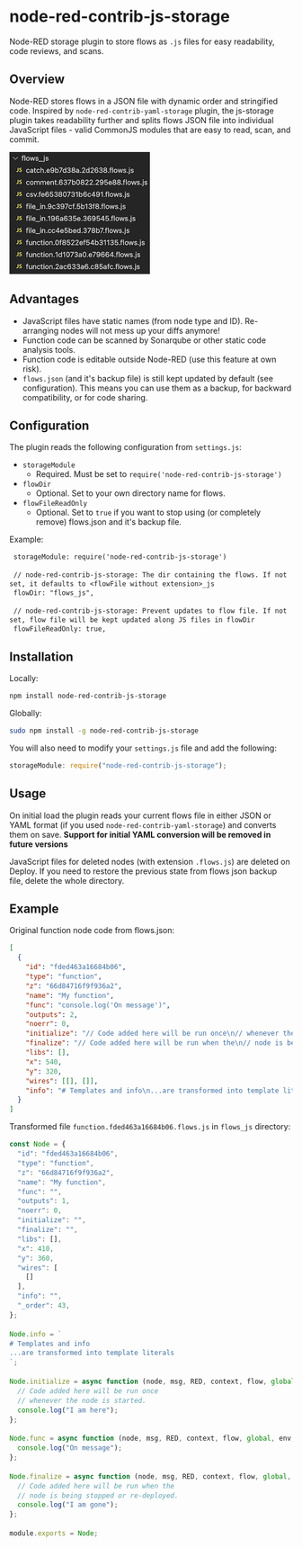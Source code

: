 # node-red-contrib-js-storage

Node-RED storage plugin to store flows as `.js` files for easy readability, code reviews, and scans.

## Overview

Node-RED stores flows in a JSON file with dynamic order and stringified code. Inspired by `node-red-contrib-yaml-storage` plugin, the js-storage plugin takes readability further and splits flows JSON file into individual JavaScript files - valid CommonJS modules that are easy to read, scan, and commit.

![Example file structure](flows_js.png "Example file structure")

## Advantages

- JavaScript files have static names (from node type and ID). Re-arranging nodes will not mess up your diffs anymore!
- Function code can be scanned by Sonarqube or other static code analysis tools.
- Function code is editable outside Node-RED (use this feature at own risk).
- `flows.json` (and it's backup file) is still kept updated by default (see configuration). This means you can use them as a backup, for backward compatibility, or for code sharing.

## Configuration

The plugin reads the following configuration from `settings.js`:

- `storageModule`
  - Required. Must be set to `require('node-red-contrib-js-storage')`
- `flowDir`
  - Optional. Set to your own directory name for flows.
- `flowFileReadOnly`
  - Optional. Set to `true` if you want to stop using (or completely remove) flows.json and it's backup file.

Example:

```
 storageModule: require('node-red-contrib-js-storage')

 // node-red-contrib-js-storage: The dir containing the flows. If not set, it defaults to <flowFile without extension>_js
 flowDir: "flows_js",

 // node-red-contrib-js-storage: Prevent updates to flow file. If not set, flow file will be kept updated along JS files in flowDir
 flowFileReadOnly: true,

```

## Installation

Locally:

```bash
npm install node-red-contrib-js-storage
```

Globally:

```bash
sudo npm install -g node-red-contrib-js-storage
```

You will also need to modify your `settings.js` file and add the following:

```javascript
storageModule: require("node-red-contrib-js-storage");
```

## Usage

On initial load the plugin reads your current flows file in either JSON or YAML format (if you used `node-red-contrib-yaml-storage`) and converts them on save. **Support for initial YAML conversion will be removed in future versions**

JavaScript files for deleted nodes (with extension `.flows.js`) are deleted on Deploy. If you need to restore the previous state from flows json backup file, delete the whole directory.

## Example

<!-- prettier-ignore-start -->
Original function node code from flows.json:

```json
[
  {
    "id": "fded463a16684b06",
    "type": "function",
    "z": "66d84716f9f936a2",
    "name": "My function",
    "func": "console.log('On message')",
    "outputs": 2,
    "noerr": 0,
    "initialize": "// Code added here will be run once\n// whenever the node is started.\nconsole.log('I am here')",
    "finalize": "// Code added here will be run when the\n// node is being stopped or re-deployed.\nconsole.log('I am gone')",
    "libs": [],
    "x": 540,
    "y": 320,
    "wires": [[], []],
    "info": "# Templates and info\n...are transformed into template literals"
  }
]
```

Transformed file `function.fded463a16684b06.flows.js` in `flows_js` directory:

```js
const Node = {
  "id": "fded463a16684b06",
  "type": "function",
  "z": "66d84716f9f936a2",
  "name": "My function",
  "func": "",
  "outputs": 1,
  "noerr": 0,
  "initialize": "",
  "finalize": "",
  "libs": [],
  "x": 410,
  "y": 360,
  "wires": [
    []
  ],
  "info": "",
  "_order": 43,
};

Node.info = `
# Templates and info
...are transformed into template literals
`;

Node.initialize = async function (node, msg, RED, context, flow, global, env, util) {
  // Code added here will be run once
  // whenever the node is started.
  console.log("I am here");
};

Node.func = async function (node, msg, RED, context, flow, global, env, util) {
  console.log("On message");
};

Node.finalize = async function (node, msg, RED, context, flow, global, env, util) {
  // Code added here will be run when the
  // node is being stopped or re-deployed.
  console.log("I am gone");
};

module.exports = Node;
```
<!-- prettier-ignore-end -->
